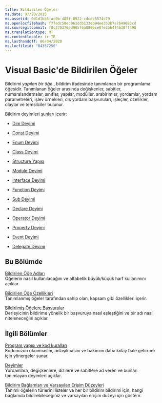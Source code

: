 ```yaml
---
title: Bildirilen Öğeler
ms.date: 07/20/2015
ms.assetid: 0d1d1bb5-ac0b-485f-8922-cdcec5574c79
ms.openlocfilehash: f7fedc58ec061ddb133eb94ee3b3b7a7b49083cd
ms.sourcegitcommit: f8c270376ed905f6a8896ce0fe25b4f4b38ff498
ms.translationtype: MT
ms.contentlocale: tr-TR
ms.lasthandoff: 06/04/2020
ms.locfileid: "84357250"
---
```

# <a name="declared-elements-in-visual-basic"></a>Visual Basic'de Bildirilen Öğeler
Bildirimi *yapılan bir öğe* , bildirim ifadesinde tanımlanan bir programlama öğesidir. Tanımlanan öğeler arasında değişkenler, sabitler, numaralandırmalar, sınıflar, yapılar, modüller, arabirimler, yordamlar, yordam parametreleri, işlev örnekleri, dış yordam başvuruları, işleçler, özellikler, olaylar ve temsilciler bulunur.  
  
 Bildirim deyimleri şunları içerir:  
  
- [Dim Deyimi](../../../language-reference/statements/dim-statement.md)  
  
- [Const Deyimi](../../../language-reference/statements/const-statement.md)  
  
- [Enum Deyimi](../../../language-reference/statements/enum-statement.md)  
  
- [Class Deyimi](../../../language-reference/statements/class-statement.md)  
  
- [Structure Yapısı](../../../language-reference/statements/structure-statement.md)  
  
- [Module Deyimi](../../../language-reference/statements/module-statement.md)  
  
- [Interface Deyimi](../../../language-reference/statements/interface-statement.md)  
  
- [Function Deyimi](../../../language-reference/statements/function-statement.md)  
  
- [Sub Deyimi](../../../language-reference/statements/sub-statement.md)  
  
- [Declare Deyimi](../../../language-reference/statements/declare-statement.md)  
  
- [Operator Deyimi](../../../language-reference/statements/operator-statement.md)  
  
- [Property Deyimi](../../../language-reference/statements/property-statement.md)  
  
- [Event Deyimi](../../../language-reference/statements/event-statement.md)  
  
- [Delegate Deyimi](../../../language-reference/statements/delegate-statement.md)  
  
## <a name="in-this-section"></a>Bu Bölümde  
 [Bildirilen Öğe Adları](declared-element-names.md)  
 Öğelerin nasıl kullanılacağını ve alfabetik büyük/küçük harf kullanımını açıklar.  
  
 [Bildirilen Öğe Özellikleri](declared-element-characteristics.md)  
 Tanımlanmış öğeler tarafından sahip olan, kapsam gibi özellikleri içerir.  
  
 [Bildirilmiş Öğelere Başvurular](references-to-declared-elements.md)  
 Derleyicinin bildirime yönelik bir başvuruya nasıl eşleştiğini ve bir adı nasıl niteleneceğini açıklar.  
  
## <a name="related-sections"></a>İlgili Bölümler  
 [Program yapısı ve kod kuralları](../../program-structure/program-structure-and-code-conventions.md)  
 Kodunuzun okunmasını, anlaşılmasını ve bakımını daha kolay hale getirmek için yönergeler sunar.  
  
 [Deyimler](../../../language-reference/statements/index.md)  
 Yordamlara, değişkenlere, dizilere ve sabitlere ad veren ve bunları tanımlayan deyimleri açıklar.  
  
 [Bildirim Bağlamları ve Varsayılan Erişim Düzeyleri](../../../language-reference/statements/declaration-contexts-and-default-access-levels.md)  
 Tanımlı öğelerin türlerini listeler ve her bir bildirim bildirimi için, hangi bağlamda bildirebileceğiniz ve varsayılan erişim düzeyi için gösterir.
